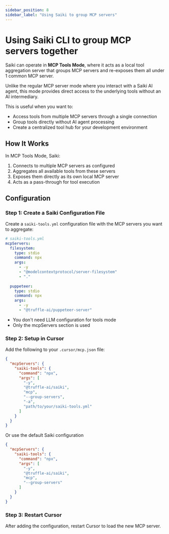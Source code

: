```yaml
---
sidebar_position: 8
sidebar_label: "Using Saiki to group MCP servers"
---
```


# Using Saiki CLI to group MCP servers together

Saiki can operate in **MCP Tools Mode**, where it acts as a local tool aggregation server that groups MCP servers and re-exposes them all under 1 common MCP server. 

Unlike the regular MCP server mode where you interact with a Saiki AI agent, this mode provides direct access to the underlying tools without an AI intermediary.

This is useful when you want to:
- Access tools from multiple MCP servers through a single connection
- Group tools directly without AI agent processing
- Create a centralized tool hub for your development environment

## How It Works

In MCP Tools Mode, Saiki:
1. Connects to multiple MCP servers as configured
2. Aggregates all available tools from these servers
3. Exposes them directly as its own local MCP server
4. Acts as a pass-through for tool execution

## Configuration

### Step 1: Create a Saiki Configuration File

Create a `saiki-tools.yml` configuration file with the MCP servers you want to aggregate:

```yaml
# saiki-tools.yml
mcpServers:
  filesystem:
    type: stdio
    command: npx
    args:
      - -y
      - "@modelcontextprotocol/server-filesystem"
      - "."
  
  puppeteer:
    type: stdio
    command: npx
    args:
      - -y
      - "@truffle-ai/puppeteer-server"
```

 - You don't need LLM configuration for tools mode
 - Only the mcpServers section is used

### Step 2: Setup in Cursor

Add the following to your `.cursor/mcp.json` file:

```json
{
  "mcpServers": {
    "saiki-tools": {
      "command": "npx",
      "args": [
        "-y", 
        "@truffle-ai/saiki", 
        "mcp",
        "--group-servers",
        "-a",
        "path/to/your/saiki-tools.yml"
      ]
    }
  }
}
```

Or use the default Saiki configuration

```json
{
  "mcpServers": {
    "saiki-tools": {
      "command": "npx",
      "args": [
        "-y", 
        "@truffle-ai/saiki", 
        "mcp",
        "--group-servers"
      ]
    }
  }
}
```

### Step 3: Restart Cursor

After adding the configuration, restart Cursor to load the new MCP server. 